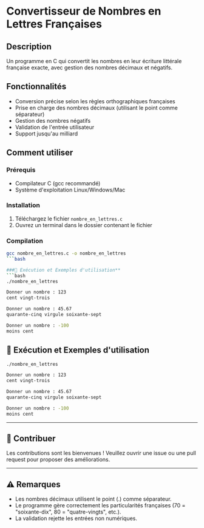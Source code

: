 # Convertisseur de Nombres en Lettres Françaises

## Description
Un programme en C qui convertit les nombres en leur écriture littérale française exacte, avec gestion des nombres décimaux et négatifs.

## Fonctionnalités
- Conversion précise selon les règles orthographiques françaises
- Prise en charge des nombres décimaux (utilisant le point comme séparateur)
- Gestion des nombres négatifs
- Validation de l'entrée utilisateur
- Support jusqu'au milliard

## Comment utiliser

### Prérequis
- Compilateur C (gcc recommandé)
- Système d'exploitation Linux/Windows/Mac

### Installation
1. Téléchargez le fichier `nombre_en_lettres.c`
2. Ouvrez un terminal dans le dossier contenant le fichier

### Compilation
```bash
gcc nombre_en_lettres.c -o nombre_en_lettres
```bash

###🚀 Exécution et Exemples d'utilisation**  
```bash
./nombre_en_lettres

Donner un nombre : 123
cent vingt-trois

Donner un nombre : 45.67
quarante-cinq virgule soixante-sept

Donner un nombre : -100
moins cent
```

## **🚀 Exécution et Exemples d'utilisation**  
```bash
./nombre_en_lettres

Donner un nombre : 123
cent vingt-trois

Donner un nombre : 45.67
quarante-cinq virgule soixante-sept

Donner un nombre : -100
moins cent
```

---

## **🤝 Contribuer**  

Les contributions sont les bienvenues ! Veuillez ouvrir une issue ou une pull request pour proposer des améliorations.


---

## **⚠️ Remarques**  

- Les nombres décimaux utilisent le point (.) comme séparateur.
- Le programme gère correctement les particularités françaises (70 = "soixante-dix", 80 = "quatre-vingts", etc.).
- La validation rejette les entrées non numériques.

